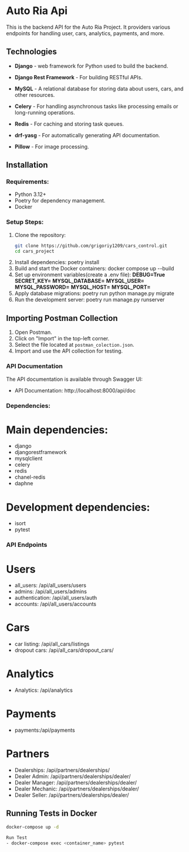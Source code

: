 # Auto Ria Api

This is the backend API for the Auto Ria Project. It providers various endpoints for handling user, cars, analytics,
payments, and more.

## Technologies

- **Django** - web framework for Python used to build the backend.
- **Django Rest Framework** - For building RESTful APIs.

- **MySQL** - A relational database for storing data about users, cars, and other resources.
- **Celery** - For handling asynchronous tasks like processing emails or long-running operations.
- **Redis** - For caching and storing task queues.
- **drf-yasg** - For automatically generating API documentation.
- **Pillow** - For image processing.

## Installation

### Requirements:

- Python 3.12+
- Poetry for dependency management.
- Docker

### Setup Steps:

1. Clone the repository:
   ```bash
   git clone https://github.com/grigoriy1209/cars_control.git
   cd cars_project
2. Install dependencies:
   poetry install
3. Build and start the Docker containers:
  docker compose up --build
4. Set up environment variables(create a .env file):
     **DEBUG=True**
     **SECRET_KEY=**
     **MYSQL_DATABASE=**
     **MYSQL_USER=**
     **MYSQL_PASSWORD=**
     **MYSQL_HOST=**
     **MYSQL_PORT=**
5. Apply database migrations:
   poetry run python manage.py migrate
6. Run the development server:
   poetry run manage.py runserver

## Importing Postman Collection
1. Open Postman.
2. Click on "Import" in the top-left corner.
3. Select the file located at `postman_colection.json`.
4. Import and use the API collection for testing.


### API Documentation 
The API documentation is available through Swagger UI:
- API Documentation: http://localhost:8000/api/doc

### Dependencies:
# Main dependencies:
- django
- djangorestframework
- mysqlclient
- celery
- redis
- chanel-redis
- daphne
 
# Development dependencies:
- isort
- pytest

### API Endpoints
# Users
- all_users: /api/all_users/users
- admins: /api/all_users/admins
- authentication: /api/all_users/auth
- accounts: /api/all_users/accounts
# Cars
- car listing: /api/all_cars/listings
- dropout cars: /api/all_cars/dropout_cars/
# Analytics
- Analytics: /api/analytics
# Payments
- payments:/api/payments
# Partners
- Dealerships: /api/partners/dealerships/
- Dealer Admin: /api/partners/dealerships/dealer/
- Dealer Manager: /api/partners/dealerships/dealer/
- Dealer Mechanic: /api/partners/dealerships/dealer/
- Dealer Seller: /api/partners/dealerships/dealer/

## Running Tests in Docker
```bash
docker-compose up -d

Run Test
- docker-compose exec <container_name> pytest





